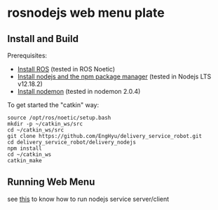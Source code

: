 # rosnodejs web menu plate
## Install and Build
Prerequisites:
- [Install ROS](http://wiki.ros.org/ROS/Installation) (tested in ROS Noetic)
- [Install nodejs and the npm package manager](https://github.com/nodesource/distributions/blob/master/README.md) (tested in Nodejs LTS v12.18.2)
- [Install nodemon](https://www.npmjs.com/package/nodemon) (tested in nodemon 2.0.4)

To get started the "catkin" way:
```
source /opt/ros/noetic/setup.bash
mkdir -p ~/catkin_ws/src
cd ~/catkin_ws/src
git clone https://github.com/EngHyu/delivery_service_robot.git
cd delivery_service_robot/delivery_nodejs
npm install
cd ~/catkin_ws
catkin_make
```
## Running Web Menu
see [this](./delivery_nodejs/README.md) to know how to run nodejs service server/client